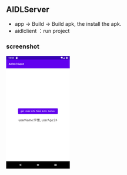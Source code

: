 ## AIDLServer

* app -> Build -> Build apk, the install the apk.
* aidlclient ：run project



### screenshot

<img src="screenshot.png" alt="screenshot" style="zoom:30%;" />